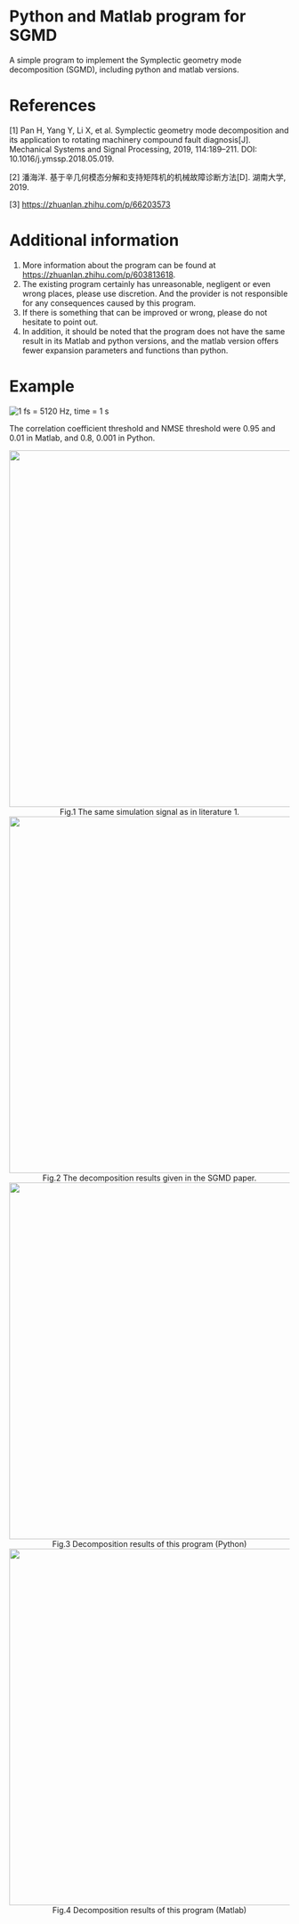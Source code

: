 # Python and Matlab program for SGMD

A simple program to implement the Symplectic geometry mode decomposition (SGMD), including python and matlab versions.

# References

[1] Pan H, Yang Y, Li X, et al. Symplectic geometry mode decomposition and its application to rotating machinery compound fault diagnosis[J]. Mechanical Systems and Signal Processing, 2019, 114:189–211. DOI: 10.1016/j.ymssp.2018.05.019.

[2] 潘海洋. 基于辛几何模态分解和支持矩阵机的机械故障诊断方法[D]. 湖南大学, 2019.

[3] https://zhuanlan.zhihu.com/p/66203573

# Additional information

1. More information about the program can be found at https://zhuanlan.zhihu.com/p/603813618.
2. The existing program certainly has unreasonable, negligent or even wrong places, please use discretion. And the provider is not responsible for any consequences caused by this program.
3. If there is something that can be improved or wrong, please do not hesitate to point out.
4. In addition, it should be noted that the program does not have the same result in its Matlab and python versions, and the matlab version offers fewer expansion parameters and functions than python.

# Example
![1](https://latex.codecogs.com/svg.image?%5Cbegin%7Bcases%7Dx(t)%20=%20%7Bx_1%7D(t)%20&plus;%20%7Bx_2%7D(t)%20&plus;%20%7Bx_3%7D(t)%5C%5C%7Bx_1%7D(t)%20=%202(1%20&plus;%200.5%5Csin%20(2%5Cpi%20t))%5Csin%20(60%5Cpi%20t)%5C%5C%7Bx_2%7D(t)%20=%20%5Csin%20(120%5Cpi%20t)%5C%5C%7Bx_3%7D(t)%20=%200.5%5Ccos%20(10%5Cpi%20t)%5Cend%7Bcases%7D)
fs = 5120 Hz, time = 1 s

The correlation coefficient threshold and NMSE threshold were 0.95 and 0.01 in Matlab, and 0.8, 0.001 in Python.

<div align=center>
<img src=https://user-images.githubusercontent.com/72395068/216860430-8d09f070-c548-4538-a1e2-d514c382a60b.png width=640/>
<div>Fig.1 The same simulation signal as in literature 1.</div>
</div>
<div align=center>
<img src=https://user-images.githubusercontent.com/72395068/216860595-a8c12df0-b32f-4528-a40a-175acecc5f1d.png width=640/>
<div>Fig.2 The decomposition results given in the SGMD paper.</div>
</div>
<div align=center>
<img src=https://user-images.githubusercontent.com/72395068/216865979-4f0ed357-5822-4f6d-9605-be5e7e548ed8.png width=640/>
<div>Fig.3 Decomposition results of this program (Python)</div>
</div>
<div align=center>
<img src=https://user-images.githubusercontent.com/72395068/216860769-21d85100-af65-4a48-8bb9-0254668163d4.png width=640/>
<div>Fig.4 Decomposition results of this program (Matlab)</div>
</div>
